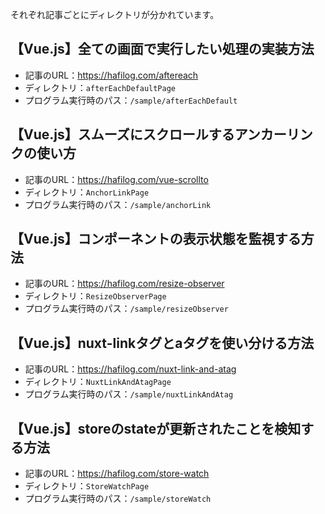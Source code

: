 それぞれ記事ごとにディレクトリが分かれています。

## 【Vue.js】全ての画面で実行したい処理の実装方法
* 記事のURL：https://hafilog.com/aftereach
* ディレクトリ：`afterEachDefaultPage`
* プログラム実行時のパス：`/sample/afterEachDefault`

## 【Vue.js】スムーズにスクロールするアンカーリンクの使い方
* 記事のURL：https://hafilog.com/vue-scrollto
* ディレクトリ：`AnchorLinkPage`
* プログラム実行時のパス：`/sample/anchorLink`

## 【Vue.js】コンポーネントの表示状態を監視する方法
* 記事のURL：https://hafilog.com/resize-observer
* ディレクトリ：`ResizeObserverPage`
* プログラム実行時のパス：`/sample/resizeObserver`

## 【Vue.js】nuxt-linkタグとaタグを使い分ける方法
* 記事のURL：https://hafilog.com/nuxt-link-and-atag
* ディレクトリ：`NuxtLinkAndAtagPage`
* プログラム実行時のパス：`/sample/nuxtLinkAndAtag`

## 【Vue.js】storeのstateが更新されたことを検知する方法
* 記事のURL：https://hafilog.com/store-watch
* ディレクトリ：`StoreWatchPage`
* プログラム実行時のパス：`/sample/storeWatch`
